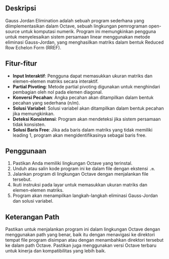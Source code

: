 ## Deskripsi

Gauss Jordan Elimination adalah sebuah program sederhana yang diimplementasikan dalam Octave, sebuah lingkungan pemrograman open-source untuk komputasi numerik. Program ini memungkinkan pengguna untuk menyelesaikan sistem persamaan linear menggunakan metode eliminasi Gauss-Jordan, yang menghasilkan matriks dalam bentuk Reduced Row Echelon Form (RREF). 

## Fitur-fitur

- **Input Interaktif**: Pengguna dapat memasukkan ukuran matriks dan elemen-elemen matriks secara interaktif.
- **Partial Pivoting**: Metode partial pivoting digunakan untuk menghindari pembagian oleh nol pada elemen diagonal.
- **Konversi Pecahan**: Angka pecahan akan ditampilkan dalam bentuk pecahan yang sederhana (n/m).
- **Solusi Variabel**: Solusi variabel akan ditampilkan dalam bentuk pecahan jika memungkinkan.
- **Deteksi Konsistensi**: Program akan mendeteksi jika sistem persamaan tidak konsisten.
- **Solusi Baris Free**: Jika ada baris dalam matriks yang tidak memiliki leading 1, program akan mengidentifikasinya sebagai baris free.

## Penggunaan

1. Pastikan Anda memiliki lingkungan Octave yang terinstal.
2. Unduh atau salin kode program ini ke dalam file dengan ekstensi `.m`.
3. Jalankan program di lingkungan Octave dengan menjalankan file tersebut.
4. Ikuti instruksi pada layar untuk memasukkan ukuran matriks dan elemen-elemen matriks.
5. Program akan menampilkan langkah-langkah eliminasi Gauss-Jordan dan solusi variabel.

## Keterangan Path

Pastikan untuk menjalankan program ini dalam lingkungan Octave dengan menggunakan path yang benar, baik itu dengan menavigasi ke direktori tempat file program disimpan atau dengan menambahkan direktori tersebut ke dalam path Octave. Pastikan juga menggunakan versi Octave terbaru untuk kinerja dan kompatibilitas yang lebih baik.
